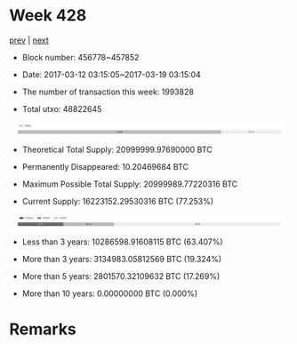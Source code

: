 # Week 428

[prev](week0427.md) | [next](week0429.md)

- Block number: 456778~457852

- Date: 2017-03-12 03:15:05~2017-03-19 03:15:04

- The number of transaction this week: 1993828

- Total utxo: 48822645

![](../images/mined_week0428.png)

- Theoretical Total Supply: 20999999.97690000 BTC

- Permanently Disappeared: 10.20469684 BTC

- Maximum Possible Total Supply: 20999989.77220316 BTC

- Current Supply: 16223152.29530316 BTC (77.253%)

![](../images/year_week0428.png)


- Less than 3 years: 10286598.91608115 BTC (63.407%)

- More than 3 years: 3134983.05812569 BTC (19.324%)

- More than 5 years: 2801570.32109632 BTC (17.269%)

- More than 10 years: 0.00000000 BTC (0.000%)

# Remarks

